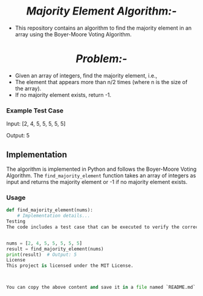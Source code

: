 <h1 align="center" font-family="sans serif"><i> Majority Element Algorithm:- </i></h1>

- This repository contains an algorithm to find the majority element in an array using the Boyer-Moore Voting Algorithm.

<h1 align="center" font-family="sans serif"><i>  Problem:- </i></h1>

- Given an array of integers, find the majority element, i.e.,
- The element that appears more than n/2 times (where n is the size of the array). 
- If no majority element exists, return -1.

### Example Test Case

Input: [2, 4, 5, 5, 5, 5, 5]

Output: 5

## Implementation

The algorithm is implemented in Python and follows the Boyer-Moore Voting Algorithm. The `find_majority_element` function takes an array of integers as input and returns the majority element or -1 if no majority element exists.

### Usage

```python
def find_majority_element(nums):
    # Implementation details...
Testing
The code includes a test case that can be executed to verify the correctness of the implementation.


nums = [2, 4, 5, 5, 5, 5, 5]
result = find_majority_element(nums)
print(result)  # Output: 5
License
This project is licensed under the MIT License.



You can copy the above content and save it in a file named `README.md`. Then, fol
